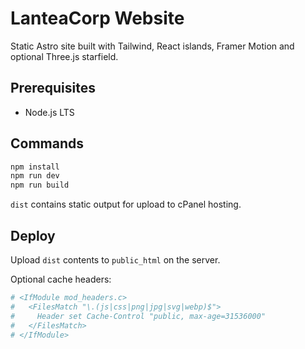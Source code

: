 # LanteaCorp Website

Static Astro site built with Tailwind, React islands, Framer Motion and optional Three.js starfield.

## Prerequisites
- Node.js LTS

## Commands
```bash
npm install
npm run dev
npm run build
```

`dist` contains static output for upload to cPanel hosting.

## Deploy
Upload `dist` contents to `public_html` on the server.

Optional cache headers:
```apache
# <IfModule mod_headers.c>
#   <FilesMatch "\.(js|css|png|jpg|svg|webp)$">
#     Header set Cache-Control "public, max-age=31536000"
#   </FilesMatch>
# </IfModule>
```
